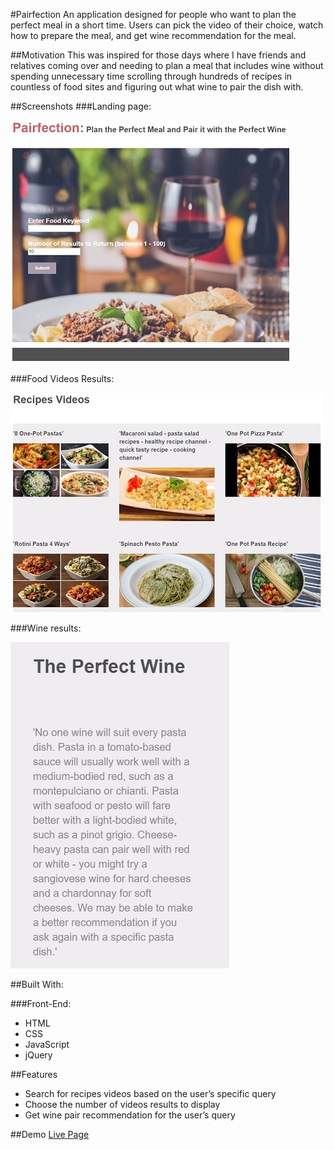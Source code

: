 #Pairfection
An application designed for people who want to plan the perfect meal in a short time. Users can pick the video of their choice, watch how to prepare the meal, and get wine recommendation for the meal.  

##Motivation
This was inspired for those days where I have friends and relatives coming over and needing to plan a meal that includes wine without spending unnecessary time scrolling through hundreds of recipes in countless of food sites and figuring out what wine to pair the dish with.

##Screenshots
###Landing page:

 ![](images/landingpage.jpg)

###Food Videos Results:

 ![](images/recipes.jpg)

###Wine results:

 ![](images/wines.jpg)
 
##Built With:

###Front-End:

*   HTML
*   CSS
*   JavaScript
*   jQuery

##Features
*   Search for recipes videos based on the user’s specific query
*   Choose the number of videos results to display
*   Get wine pair recommendation for the user’s query

##Demo
[Live Page](https://wildflowers131.github.io/Pairfection/)
